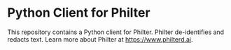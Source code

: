 # Python Client for Philter

This repository contains a Python client for Philter. Philter de-identifies and redacts text. Learn more about Philter at https://www.philterd.ai.